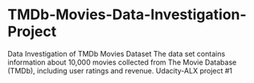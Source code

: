 # TMDb-Movies-Data-Investigation-Project
Data Investigation of TMDb Movies Dataset
The data set contains information about 10,000 movies collected from The Movie Database (TMDb), including user ratings and revenue.
Udacity-ALX project #1
